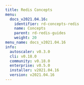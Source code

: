 ```yaml
---
title: Redis Concepts
menu:
  docs_v2021.04.16:
    identifier: rd-concepts-redis
    name: Concepts
    parent: rd-redis-guides
    weight: 20
menu_name: docs_v2021.04.16
info:
  autoscaler: v0.3.0
  cli: v0.18.0
  community: v0.18.0
  enterprise: v0.5.0
  installer: v2021.04.16
  version: v2021.04.16
---
```


